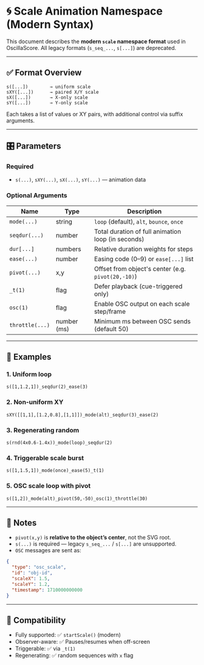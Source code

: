 # 🌀 Scale Animation Namespace (Modern Syntax)

This document describes the **modern `scale` namespace format** used in OscillaScore. All legacy formats (`s_seq_...`, `s[...]`) are deprecated.

---

## ✅ Format Overview

```
s([...])        → uniform scale
sXY([...])      → paired X/Y scale
sX([...])       → X-only scale
sY([...])       → Y-only scale
```

Each takes a list of values or XY pairs, with additional control via suffix arguments.

---

## 🎛️ Parameters

### Required
- `s(...)`, `sXY(...)`, `sX(...)`, `sY(...)` — animation data

### Optional Arguments
| Name         | Type     | Description |
|--------------|----------|-------------|
| `mode(...)`  | string   | `loop` (default), `alt`, `bounce`, `once` |
| `seqdur(...)`| number   | Total duration of full animation loop (in seconds) |
| `dur[...]`   | numbers  | Relative duration weights for steps |
| `ease(...)`  | number   | Easing code (0–9) or `ease[...]` list |
| `pivot(...)` | x,y      | Offset from object's center (e.g. `pivot(20,-10)`) |
| `_t(1)`      | flag     | Defer playback (cue-triggered only) |
| `osc(1)`     | flag     | Enable OSC output on each scale step/frame |
| `throttle(...)` | number (ms) | Minimum ms between OSC sends (default 50) |

---

## 🎨 Examples

### 1. Uniform loop
```
s([1,1.2,1])_seqdur(2)_ease(3)
```

### 2. Non-uniform XY
```
sXY([[1,1],[1.2,0.8],[1,1]])_mode(alt)_seqdur(3)_ease(2)
```

### 3. Regenerating random
```
s(rnd(4x0.6-1.4x))_mode(loop)_seqdur(2)
```

### 4. Triggerable scale burst
```
s([1,1.5,1])_mode(once)_ease(5)_t(1)
```

### 5. OSC scale loop with pivot
```
s([1,2])_mode(alt)_pivot(50,-50)_osc(1)_throttle(30)
```

---

## 🧠 Notes
- `pivot(x,y)` is **relative to the object’s center**, not the SVG root.
- `s(...)` is required — legacy `s_seq_...` / `s[...]` are unsupported.
- `OSC` messages are sent as:
```json
{
  "type": "osc_scale",
  "id": "obj-id",
  "scaleX": 1.5,
  "scaleY": 1.2,
  "timestamp": 1710000000000
}
```

---

## 🔄 Compatibility
- Fully supported: ✅ `startScale()` (modern)
- Observer-aware: ✅ Pauses/resumes when off-screen
- Triggerable: ✅ via `_t(1)`
- Regenerating: ✅ random sequences with `x` flag
